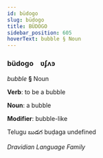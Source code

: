 ```yaml
---
id: büdogo
slug: büdogo
title: BÜDOGO
sidebar_position: 605
hoverText: bubble § Noun
---
```


### büdogo&emsp;<span kind="abugida">ʋʄʌꜿ</span>

*bubble* **§** Noun

**Verb**: to be a bubble

**Noun**: a bubble

**Modifier**: bubble-like

Telugu బుడగ buḍaga undefined

*Dravidian Language Family*